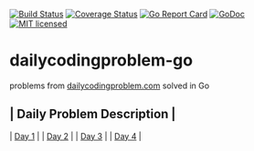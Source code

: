 [![Build Status](https://travis-ci.org/vaskoz/dailycodingproblem-go.svg?branch=master)](https://travis-ci.org/vaskoz/dailycodingproblem-go)
[![Coverage Status](https://coveralls.io/repos/github/vaskoz/dailycodingproblem-go/badge.svg?branch=master)](https://coveralls.io/github/vaskoz/dailycodingproblem-go?branch=master)
[![Go Report Card](https://goreportcard.com/badge/github.com/vaskoz/dailycodingproblem-go)](https://goreportcard.com/report/github.com/vaskoz/dailycodingproblem-go)
[![GoDoc](https://godoc.org/github.com/vaskoz/dailycodingproblem-go?status.svg)](https://godoc.org/github.com/vaskoz/dailycodingproblem-go)
[![MIT licensed](https://img.shields.io/badge/license-MIT-blue.svg)](./LICENSE.txt)

# dailycodingproblem-go
problems from
[dailycodingproblem.com](https://www.dailycodingproblem.com/) solved in Go

| Daily Problem Description |
-----------------------------
| [Day 1](https://github.com/vaskoz/dailycodingproblem-go/issues/1) |
| [Day 2](https://github.com/vaskoz/dailycodingproblem-go/issues/3) |
| [Day 3](https://github.com/vaskoz/dailycodingproblem-go/issues/7) |
| [Day 4](https://github.com/vaskoz/dailycodingproblem-go/issues/5) |

